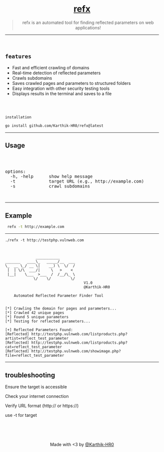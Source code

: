 <div align="center">

  <h1><a href="https://github.com/Karthik-HR0/refx">refx</a></h1>

> refx is an automated tool for finding reflected parameters on web applications!

</div>

<hr>
<br>

## `features`

- Fast and efficient crawling of domains
- Real-time detection of reflected parameters
- Crawls subdomains
- Saves crawled pages and parameters to structured folders
- Easy integration with other security testing tools
- Displays results in the terminal and saves to a file

<br>
<br>

`installation`

```bash
go install github.com/Karthik-HR0/refx@latest
```
---
## Usage 
<br>
<br><pre>
options:
  -h, -help      show help message
  -t             target URL (e.g., http://example.com)
  -s             crawl subdomains
</pre><br>

---

## Example 

```bash
 refx -t http://example.com
```
---
```
./refx -t http://testphp.vulnweb.com      

 
 
              ___________       
_______   ____\_   _____/__  ___
\_  __ \_/ __ \|    __) \  \/  /
 |  | \/\  ___/|     \   >    <     
 |__|    \___  >___  /  /__/\_ \
             \/    \/         \/    
                                    V1.0
                                    @Karthik-HR0
                                    
    Automated Reflected Parameter Finder Tool
                       
  
[*] Crawling the domain for pages and parameters...
[*] Crawled 42 unique pages
[*] Found 5 unique parameters
[*] Testing for reflected parameters...

[+] Reflected Parameters Found:
[Reflected] http://testphp.vulnweb.com/listproducts.php?artist=reflect_test_parameter
[Reflected] http://testphp.vulnweb.com/listproducts.php?cat=reflect_test_parameter
[Reflected] http://testphp.vulnweb.com/showimage.php?file=reflect_test_parameter
```

---
## troubleshooting

Ensure the target is accessible

Check your internet connection

Verify URL format (http:// or https://)

use -t for target 


<br>
<br>
<br>
<p align="center">
Made with <3 by <a href="https://github.com/Karthik-HR0">@Karthik-HR0</a>
<br>

</p>
